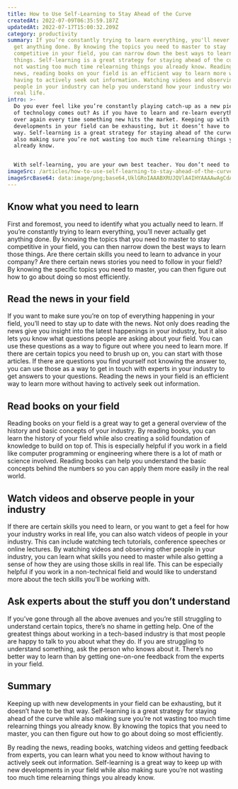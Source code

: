 ```yaml
---
title: How to Use Self-Learning to Stay Ahead of the Curve
createdAt: 2022-07-09T06:35:59.187Z
updatedAt: 2022-07-17T15:00:32.209Z
category: productivity
summary: If you’re constantly trying to learn everything, you'll never actually
  get anything done. By knowing the topics you need to master to stay
  competitive in your field, you can narrow down the best ways to learn those
  things. Self-learning is a great strategy for staying ahead of the curve while
  not wasting too much time relearning things you already know. Reading the
  news, reading books on your field is an efficient way to learn more without
  having to actively seek out information. Watching videos and observing other
  people in your industry can help you understand how your industry works in
  real life.
intro: >-
  Do you ever feel like you’re constantly playing catch-up as a new piece
  of technology comes out? As if you have to learn and re-learn everything all
  over again every time something new hits the market. Keeping up with new
  developments in your field can be exhausting, but it doesn’t have to be that
  way. Self-learning is a great strategy for staying ahead of the curve while
  also making sure you’re not wasting too much time relearning things you
  already know. 


  With self-learning, you are your own best teacher. You don’t need to rely on anyone else to understand something and retain that information. With some strategic planning, learning how to learn new things on your own can not only make you more efficient as an individual, but also help you build a foundation of knowledge that will last through almost any career change or advancement. Here are some ways to use self-learning to stay ahead of the curve:
imageSrc: /articles/how-to-use-self-learning-to-stay-ahead-of-the-curve.png
imageSrcBase64: data:image/png;base64,UklGRoIAAABXRUJQVlA4IHYAAAAwAgCdASoKAAoAAUAmJbACdLoAEJWXoqA4AAD+YRhxIZUrkYtNnEbpvz/3t8V05WLHnnk7n8JJ73EFxe5/+0dLbJdVN6zcQHk5vWT4yG5uIO8BBgzgEr32f+Yf27vAl+TC+5+tyPnzp/+IdCO5Gtt+MpvFwgAA
---
```


## Know what you need to learn

First and foremost, you need to identify what you actually need to learn. If you’re constantly trying to learn everything, you’ll never actually get anything done. By knowing the topics that you need to master to stay competitive in your field, you can then narrow down the best ways to learn those things. Are there certain skills you need to learn to advance in your company? Are there certain news stories you need to follow in your field? By knowing the specific topics you need to master, you can then figure out how to go about doing so most efficiently.

## Read the news in your field

If you want to make sure you’re on top of everything happening in your field, you’ll need to stay up to date with the news. Not only does reading the news give you insight into the latest happenings in your industry, but it also lets you know what questions people are asking about your field. You can use these questions as a way to figure out where you need to learn more. If there are certain topics you need to brush up on, you can start with those articles. If there are questions you find yourself not knowing the answer to, you can use those as a way to get in touch with experts in your industry to get answers to your questions. Reading the news in your field is an efficient way to learn more without having to actively seek out information.

## Read books on your field

Reading books on your field is a great way to get a general overview of the history and basic concepts of your industry. By reading books, you can learn the history of your field while also creating a solid foundation of knowledge to build on top of. This is especially helpful if you work in a field like computer programming or engineering where there is a lot of math or science involved. Reading books can help you understand the basic concepts behind the numbers so you can apply them more easily in the real world.

## Watch videos and observe people in your industry

If there are certain skills you need to learn, or you want to get a feel for how your industry works in real life, you can also watch videos of people in your industry. This can include watching tech tutorials, conference speeches or online lectures. By watching videos and observing other people in your industry, you can learn what skills you need to master while also getting a sense of how they are using those skills in real life. This can be especially helpful if you work in a non-technical field and would like to understand more about the tech skills you’ll be working with.

## Ask experts about the stuff you don’t understand

If you’ve gone through all the above avenues and you’re still struggling to understand certain topics, there’s no shame in getting help. One of the greatest things about working in a tech-based industry is that most people are happy to talk to you about what they do.  If you are struggling to understand something, ask the person who knows about it. There’s no better way to learn than by getting one-on-one feedback from the experts in your field.

## Summary

Keeping up with new developments in your field can be exhausting, but it doesn’t have to be that way. Self-learning is a great strategy for staying ahead of the curve while also making sure you’re not wasting too much time relearning things you already know. By knowing the topics that you need to master, you can then figure out how to go about doing so most efficiently.

By reading the news, reading books, watching videos and getting feedback from experts, you can learn what you need to know without having to actively seek out information. Self-learning is a great way to keep up with new developments in your field while also making sure you’re not wasting too much time relearning things you already know.
